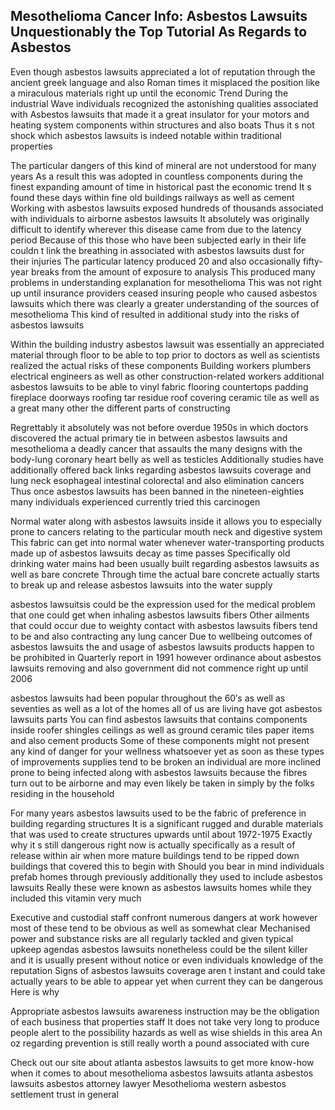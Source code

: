 ## Mesothelioma Cancer Info: Asbestos Lawsuits Unquestionably the Top Tutorial As Regards to Asbestos
Even though asbestos lawsuits appreciated a lot of reputation through the ancient greek language and also Roman times it misplaced the position like a miraculous materials right up until the economic Trend During the industrial Wave individuals recognized the astonishing qualities associated with Asbestos lawsuits that made it a great insulator for your motors and heating system components within structures and also boats Thus it s not shock which asbestos lawsuits is indeed notable within traditional properties

The particular dangers of this kind of mineral are not understood for many years As a result this was adopted in countless components during the finest expanding amount of time in historical past the economic trend It s found these days within fine old buildings railways as well as cement Working with asbestos lawsuits exposed hundreds of thousands associated with individuals to airborne asbestos lawsuits It absolutely was originally difficult to identify wherever this disease came from due to the latency period Because of this those who have been subjected early in their life couldn t link the breathing in associated with asbestos lawsuits dust for their injuries The particular latency produced 20 and also occasionally fifty-year breaks from the amount of exposure to analysis This produced many problems in understanding explanation for mesothelioma This was not right up until insurance providers ceased insuring people who caused asbestos lawsuits which there was clearly a greater understanding of the sources of mesothelioma This kind of resulted in additional study into the risks of asbestos lawsuits

Within the building industry asbestos lawsuit was essentially an appreciated material through floor to be able to top prior to doctors as well as scientists realized the actual risks of these components Building workers plumbers electrical engineers as well as other construction-related workers additional asbestos lawsuits to be able to vinyl fabric flooring countertops padding fireplace doorways roofing tar residue roof covering ceramic tile as well as a great many other the different parts of constructing

Regrettably it absolutely was not before overdue 1950s in which doctors discovered the actual primary tie in between asbestos lawsuits and mesothelioma a deadly cancer that assaults the many designs with the body-lung coronary heart belly as well as testicles Additionally studies have additionally offered back links regarding asbestos lawsuits coverage and lung neck esophageal intestinal colorectal and also elimination cancers Thus once asbestos lawsuits has been banned in the nineteen-eighties many individuals experienced currently tried this carcinogen

Normal water along with asbestos lawsuits inside it allows you to especially prone to cancers relating to the particular mouth neck and digestive system This fabric can get into normal water whenever water-transporting products made up of asbestos lawsuits decay as time passes Specifically old drinking water mains had been usually built regarding asbestos lawsuits as well as bare concrete Through time the actual bare concrete actually starts to break up and release asbestos lawsuits into the water supply

asbestos lawsuitsis could be the expression used for the medical problem that one could get when inhaling asbestos lawsuits fibers Other ailments that could occur due to weighty contact with asbestos lawsuits fibers tend to be and also contracting any lung cancer Due to wellbeing outcomes of asbestos lawsuits the and usage of asbestos lawsuits products happen to be prohibited in Quarterly report in 1991 however ordinance about asbestos lawsuits removing and also government did not commence right up until 2006

asbestos lawsuits had been popular throughout the 60′s as well as seventies as well as a lot of the homes all of us are living have got asbestos lawsuits parts You can find asbestos lawsuits that contains components inside roofer shingles ceilings as well as ground ceramic tiles paper items and also cement products Some of these components might not present any kind of danger for your wellness whatsoever yet as soon as these types of improvements supplies tend to be broken an individual are more inclined prone to being infected along with asbestos lawsuits because the fibres turn out to be airborne and may even likely be taken in simply by the folks residing in the household

For many years asbestos lawsuits used to be the fabric of preference in building regarding structures It is a significant rugged and durable materials that was used to create structures upwards until about 1972-1975 Exactly why it s still dangerous right now is actually specifically as a result of release within air when more mature buildings tend to be ripped down buildings that covered this to begin with Should you bear in mind individuals prefab homes through previously additionally they used to include asbestos lawsuits Really these were known as asbestos lawsuits homes while they included this vitamin very much

Executive and custodial staff confront numerous dangers at work however most of these tend to be obvious as well as somewhat clear Mechanised power and substance risks are all regularly tackled and given typical upkeep agendas asbestos lawsuits nonetheless could be the silent killer and it is usually present without notice or even individuals knowledge of the reputation Signs of asbestos lawsuits coverage aren t instant and could take actually years to be able to appear yet when current they can be dangerous Here is why

Appropriate asbestos lawsuits awareness instruction may be the obligation of each business that properties staff It does not take very long to produce people alert to the possibility hazards as well as wise shields in this area An oz regarding prevention is still really worth a pound associated with cure

Check out our site about atlanta asbestos lawsuits to get more know-how when it comes to about mesothelioma asbestos lawsuits atlanta asbestos lawsuits asbestos attorney lawyer Mesothelioma western asbestos settlement trust in general